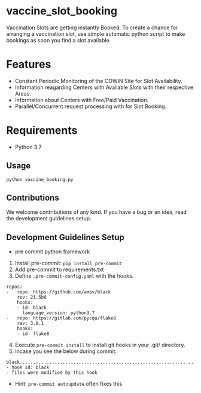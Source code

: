 # vaccine_slot_booking
Vaccination Slots are getting instantly Booked.
To create a chance for arranging a vaccination slot, use simple automatic python script to make bookings as soon you find a slot available.

# Features
- Constant Periodic Monitoring of the COWIN Site for Slot Availability.
- Information reagarding Centers with Available Slots with their respective Areas.
- Information about Centers with Free/Paid Vaccination.
- Parallel/Concurrent request processing with for Slot Booking.

# Requirements
- Python 3.7

## Usage ##
`python vaccine_booking.py`

## Contributions ##

We welcome contributions of any kind. If you have a bug or an idea, read the 
development guidelines setup.

## Development Guidelines Setup

- pre commit python framework
1. Install pre-commit: `pip install pre-commit`
2. Add pre-commit to requirements.txt
3. Define `.pre-commit-config.yaml` with the hooks.
```
repos:
-   repo: https://github.com/ambv/black
    rev: 21.5b0
    hooks:
    - id: black
      language_version: python3.7
-   repo: https://gitlab.com/pycqa/flake8
    rev: 3.9.1
    hooks:
    - id: flake8
```
4. Execute `pre-commit install` to install git hooks in your .git/ directory.
5. Incase you see the below during commit:
```
black....................................................................Failed
- hook id: black
- files were modified by this hook
```
- Hint: `pre-commit autoupdate` often fixes this

